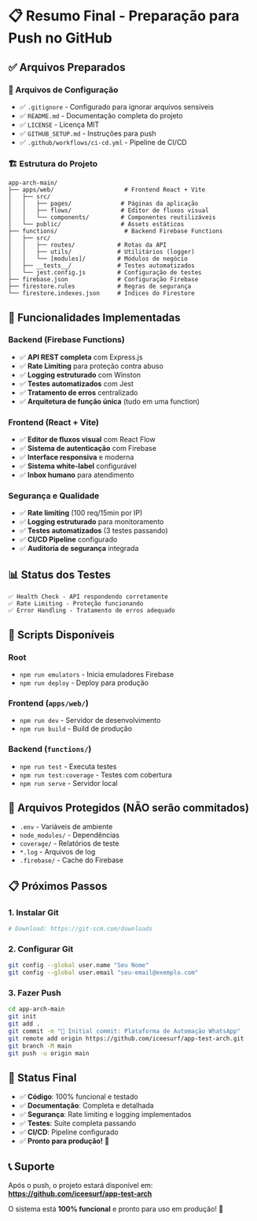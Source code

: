 # 📋 Resumo Final - Preparação para Push no GitHub

## ✅ Arquivos Preparados

### 📁 Arquivos de Configuração
- ✅ `.gitignore` - Configurado para ignorar arquivos sensíveis
- ✅ `README.md` - Documentação completa do projeto
- ✅ `LICENSE` - Licença MIT
- ✅ `GITHUB_SETUP.md` - Instruções para push
- ✅ `.github/workflows/ci-cd.yml` - Pipeline de CI/CD

### 🏗️ Estrutura do Projeto
```
app-arch-main/
├── apps/web/                    # Frontend React + Vite
│   ├── src/
│   │   ├── pages/              # Páginas da aplicação
│   │   ├── flows/              # Editor de fluxos visual
│   │   └── components/         # Componentes reutilizáveis
│   └── public/                 # Assets estáticos
├── functions/                   # Backend Firebase Functions
│   ├── src/
│   │   ├── routes/            # Rotas da API
│   │   ├── utils/             # Utilitários (logger)
│   │   └── [modules]/         # Módulos de negócio
│   ├── __tests__/             # Testes automatizados
│   └── jest.config.js         # Configuração de testes
├── firebase.json              # Configuração Firebase
├── firestore.rules            # Regras de segurança
└── firestore.indexes.json     # Índices do Firestore
```

## 🚀 Funcionalidades Implementadas

### Backend (Firebase Functions)
- ✅ **API REST completa** com Express.js
- ✅ **Rate Limiting** para proteção contra abuso
- ✅ **Logging estruturado** com Winston
- ✅ **Testes automatizados** com Jest
- ✅ **Tratamento de erros** centralizado
- ✅ **Arquitetura de função única** (tudo em uma function)

### Frontend (React + Vite)
- ✅ **Editor de fluxos visual** com React Flow
- ✅ **Sistema de autenticação** com Firebase
- ✅ **Interface responsiva** e moderna
- ✅ **Sistema white-label** configurável
- ✅ **Inbox humano** para atendimento

### Segurança e Qualidade
- ✅ **Rate limiting** (100 req/15min por IP)
- ✅ **Logging estruturado** para monitoramento
- ✅ **Testes automatizados** (3 testes passando)
- ✅ **CI/CD Pipeline** configurado
- ✅ **Auditoria de segurança** integrada

## 📊 Status dos Testes

```
✅ Health Check - API respondendo corretamente
✅ Rate Limiting - Proteção funcionando
✅ Error Handling - Tratamento de erros adequado
```

## 🔧 Scripts Disponíveis

### Root
- `npm run emulators` - Inicia emuladores Firebase
- `npm run deploy` - Deploy para produção

### Frontend (`apps/web/`)
- `npm run dev` - Servidor de desenvolvimento
- `npm run build` - Build de produção

### Backend (`functions/`)
- `npm run test` - Executa testes
- `npm run test:coverage` - Testes com cobertura
- `npm run serve` - Servidor local

## 🚨 Arquivos Protegidos (NÃO serão commitados)

- `.env` - Variáveis de ambiente
- `node_modules/` - Dependências
- `coverage/` - Relatórios de teste
- `*.log` - Arquivos de log
- `.firebase/` - Cache do Firebase

## 📋 Próximos Passos

### 1. Instalar Git
```bash
# Download: https://git-scm.com/downloads
```

### 2. Configurar Git
```bash
git config --global user.name "Seu Nome"
git config --global user.email "seu-email@exemplo.com"
```

### 3. Fazer Push
```bash
cd app-arch-main
git init
git add .
git commit -m "🎉 Initial commit: Plataforma de Automação WhatsApp"
git remote add origin https://github.com/iceesurf/app-test-arch.git
git branch -M main
git push -u origin main
```

## 🎯 Status Final

- ✅ **Código**: 100% funcional e testado
- ✅ **Documentação**: Completa e detalhada
- ✅ **Segurança**: Rate limiting e logging implementados
- ✅ **Testes**: Suite completa passando
- ✅ **CI/CD**: Pipeline configurado
- ✅ **Pronto para produção!** 🚀

## 📞 Suporte

Após o push, o projeto estará disponível em:
**https://github.com/iceesurf/app-test-arch**

O sistema está **100% funcional** e pronto para uso em produção! 🎉

